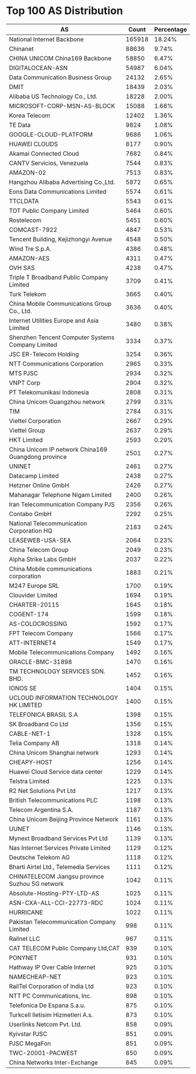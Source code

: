 # Top 100 AS Distribution
| AS | Count | Percentage |
|----|----|----|
| National Internet Backbone | 165918 | 18.24% |
| Chinanet | 88636 | 9.74% |
| CHINA UNICOM China169 Backbone | 58850 | 6.47% |
| DIGITALOCEAN-ASN | 54987 | 6.04% |
| Data Communication Business Group | 24132 | 2.65% |
| DMIT | 18439 | 2.03% |
| Alibaba US Technology Co., Ltd. | 18228 | 2.00% |
| MICROSOFT-CORP-MSN-AS-BLOCK | 15088 | 1.66% |
| Korea Telecom | 12402 | 1.36% |
| TE Data | 9824 | 1.08% |
| GOOGLE-CLOUD-PLATFORM | 9686 | 1.06% |
| HUAWEI CLOUDS | 8177 | 0.90% |
| Akamai Connected Cloud | 7682 | 0.84% |
| CANTV Servicios, Venezuela | 7544 | 0.83% |
| AMAZON-02 | 7513 | 0.83% |
| Hangzhou Alibaba Advertising Co.,Ltd. | 5872 | 0.65% |
| Eons Data Communications Limited | 5574 | 0.61% |
| TTCLDATA | 5543 | 0.61% |
| TOT Public Company Limited | 5464 | 0.60% |
| Rostelecom | 5451 | 0.60% |
| COMCAST-7922 | 4847 | 0.53% |
| Tencent Building, Kejizhongyi Avenue | 4548 | 0.50% |
| Wind Tre S.p.A. | 4386 | 0.48% |
| AMAZON-AES | 4311 | 0.47% |
| OVH SAS | 4238 | 0.47% |
| Triple T Broadband Public Company Limited | 3709 | 0.41% |
| Turk Telekom | 3665 | 0.40% |
| China Mobile Communications Group Co., Ltd. | 3636 | 0.40% |
| Internet Utilities Europe and Asia Limited | 3480 | 0.38% |
| Shenzhen Tencent Computer Systems Company Limited | 3334 | 0.37% |
| JSC ER-Telecom Holding | 3254 | 0.36% |
| NTT Communications Corporation | 2965 | 0.33% |
| MTS PJSC | 2934 | 0.32% |
| VNPT Corp | 2904 | 0.32% |
| PT Telekomunikasi Indonesia | 2808 | 0.31% |
| China Unicom Guangzhou network | 2799 | 0.31% |
| TIM | 2784 | 0.31% |
| Viettel Corporation | 2667 | 0.29% |
| Viettel Group | 2637 | 0.29% |
| HKT Limited | 2593 | 0.29% |
| China Unicom IP network China169 Guangdong province | 2501 | 0.27% |
| UNINET | 2461 | 0.27% |
| Datacamp Limited | 2438 | 0.27% |
| Hetzner Online GmbH | 2426 | 0.27% |
| Mahanagar Telephone Nigam Limited | 2400 | 0.26% |
| Iran Telecommunication Company PJS | 2356 | 0.26% |
| Contabo GmbH | 2292 | 0.25% |
| National Telecommunication Corporation HQ | 2183 | 0.24% |
| LEASEWEB-USA-SEA | 2064 | 0.23% |
| China Telecom Group | 2049 | 0.23% |
| Alpha Strike Labs GmbH | 2037 | 0.22% |
| China Mobile communications corporation | 1883 | 0.21% |
| M247 Europe SRL | 1700 | 0.19% |
| Clouvider Limited | 1694 | 0.19% |
| CHARTER-20115 | 1645 | 0.18% |
| COGENT-174 | 1599 | 0.18% |
| AS-COLOCROSSING | 1592 | 0.17% |
| FPT Telecom Company | 1566 | 0.17% |
| ATT-INTERNET4 | 1549 | 0.17% |
| Mobile Telecommunications Company | 1492 | 0.16% |
| ORACLE-BMC-31898 | 1470 | 0.16% |
| TM TECHNOLOGY SERVICES SDN. BHD. | 1452 | 0.16% |
| IONOS SE | 1404 | 0.15% |
| UCLOUD INFORMATION TECHNOLOGY HK LIMITED | 1400 | 0.15% |
| TELEFONICA BRASIL S.A | 1398 | 0.15% |
| SK Broadband Co Ltd | 1356 | 0.15% |
| CABLE-NET-1 | 1328 | 0.15% |
| Telia Company AB | 1318 | 0.14% |
| China Unicom Shanghai network | 1293 | 0.14% |
| CHEAPY-HOST | 1256 | 0.14% |
| Huawei Cloud Service data center | 1229 | 0.14% |
| Telstra Limited | 1225 | 0.13% |
| R2 Net Solutions Pvt Ltd | 1217 | 0.13% |
| British Telecommunications PLC | 1198 | 0.13% |
| Telecom Argentina S.A. | 1187 | 0.13% |
| China Unicom Beijing Province Network | 1161 | 0.13% |
| UUNET | 1146 | 0.13% |
| Mynext Broadband Services Pvt Ltd | 1139 | 0.13% |
| Nas Internet Services Private Limited | 1129 | 0.12% |
| Deutsche Telekom AG | 1118 | 0.12% |
| Bharti Airtel Ltd., Telemedia Services | 1111 | 0.12% |
| CHINATELECOM Jiangsu province Suzhou 5G network | 1042 | 0.11% |
| Absolute-Hosting-PTY-LTD-AS | 1025 | 0.11% |
| ASN-CXA-ALL-CCI-22773-RDC | 1024 | 0.11% |
| HURRICANE | 1022 | 0.11% |
| Pakistan Telecommunication Company Limited | 998 | 0.11% |
| Railnet LLC | 967 | 0.11% |
| CAT TELECOM Public Company Ltd,CAT | 939 | 0.10% |
| PONYNET | 931 | 0.10% |
| Hathway IP Over Cable Internet | 925 | 0.10% |
| NAMECHEAP-NET | 923 | 0.10% |
| RailTel Corporation of India Ltd | 923 | 0.10% |
| NTT PC Communications, Inc. | 898 | 0.10% |
| Telefonica De Espana S.a.u. | 875 | 0.10% |
| Turkcell Iletisim Hizmetleri A.s. | 873 | 0.10% |
| Userlinks Netcom Pvt. Ltd. | 858 | 0.09% |
| Kyivstar PJSC | 851 | 0.09% |
| PJSC MegaFon | 851 | 0.09% |
| TWC-20001-PACWEST | 850 | 0.09% |
| China Networks Inter-Exchange | 845 | 0.09% |
